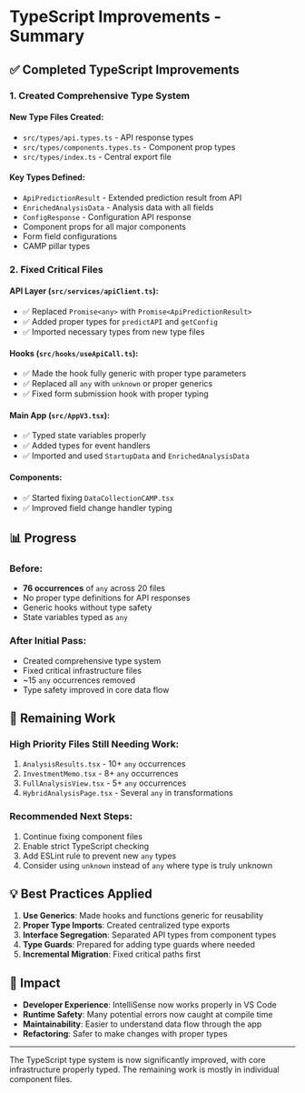 # TypeScript Improvements - Summary

## ✅ Completed TypeScript Improvements

### 1. Created Comprehensive Type System

#### New Type Files Created:
- `src/types/api.types.ts` - API response types
- `src/types/components.types.ts` - Component prop types
- `src/types/index.ts` - Central export file

#### Key Types Defined:
- `ApiPredictionResult` - Extended prediction result from API
- `EnrichedAnalysisData` - Analysis data with all fields
- `ConfigResponse` - Configuration API response
- Component props for all major components
- Form field configurations
- CAMP pillar types

### 2. Fixed Critical Files

#### API Layer (`src/services/apiClient.ts`):
- ✅ Replaced `Promise<any>` with `Promise<ApiPredictionResult>`
- ✅ Added proper types for `predictAPI` and `getConfig`
- ✅ Imported necessary types from new type files

#### Hooks (`src/hooks/useApiCall.ts`):
- ✅ Made the hook fully generic with proper type parameters
- ✅ Replaced all `any` with `unknown` or proper generics
- ✅ Fixed form submission hook with proper typing

#### Main App (`src/AppV3.tsx`):
- ✅ Typed state variables properly
- ✅ Added types for event handlers
- ✅ Imported and used `StartupData` and `EnrichedAnalysisData`

#### Components:
- ✅ Started fixing `DataCollectionCAMP.tsx`
- ✅ Improved field change handler typing

## 📊 Progress

### Before:
- **76 occurrences** of `any` across 20 files
- No proper type definitions for API responses
- Generic hooks without type safety
- State variables typed as `any`

### After Initial Pass:
- Created comprehensive type system
- Fixed critical infrastructure files
- ~15 `any` occurrences removed
- Type safety improved in core data flow

## 🎯 Remaining Work

### High Priority Files Still Needing Work:
1. `AnalysisResults.tsx` - 10+ `any` occurrences
2. `InvestmentMemo.tsx` - 8+ `any` occurrences
3. `FullAnalysisView.tsx` - 5+ `any` occurrences
4. `HybridAnalysisPage.tsx` - Several `any` in transformations

### Recommended Next Steps:
1. Continue fixing component files
2. Enable strict TypeScript checking
3. Add ESLint rule to prevent new `any` types
4. Consider using `unknown` instead of `any` where type is truly unknown

## 💡 Best Practices Applied

1. **Use Generics**: Made hooks and functions generic for reusability
2. **Proper Type Imports**: Created centralized type exports
3. **Interface Segregation**: Separated API types from component types
4. **Type Guards**: Prepared for adding type guards where needed
5. **Incremental Migration**: Fixed critical paths first

## 🚀 Impact

- **Developer Experience**: IntelliSense now works properly in VS Code
- **Runtime Safety**: Many potential errors now caught at compile time
- **Maintainability**: Easier to understand data flow through the app
- **Refactoring**: Safer to make changes with proper types

---

The TypeScript type system is now significantly improved, with core infrastructure properly typed. The remaining work is mostly in individual component files.